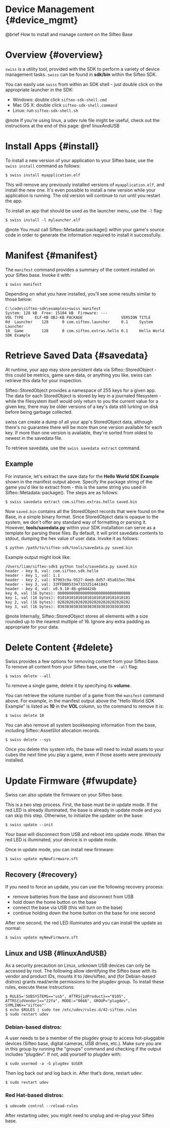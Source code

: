 
Device Management       {#device_mgmt}
=================

@brief How to install and manage content on the Sifteo Base

# Overview              {#overview}

`swiss` is a utility tool, provided with the SDK to perform a variety of device management tasks. `swiss` can be found in __sdk/bin__ within the Sifteo SDK.

You can easily use `swiss` from within an SDK shell - just double click on the appropriate launcher in the SDK:
* Windows: double click `sifteo-sdk-shell.cmd`
* Mac OS X: double click `sifteo-sdk-shell.command`
* Linux: run `sifteo-sdk-shell.sh`

@note If you're using linux, a udev rule file might be useful, check out the instructions at the end of this page: @ref linuxAndUSB

# Install Apps          {#install}

To install a new version of your application to your Sifteo base, use the `swiss install` command as follows:

    $ swiss install myapplication.elf

This will remove any previously installed versions of `myapplication.elf`, and install the new one. It's even possible to install a new version while your application is running. The old version will continue to run until you restart the app.

To install an app that should be used as the launcher menu, use the `-l` flag:

    $ swiss install -l mylauncher.elf

@note You must call Sifteo::Metadata::package() within your game's source code in order to generate the information required to install it successfully.

# Manifest              {#manifest}

The `manifest` command provides a summary of the content installed on your Sifteo base. Invoke it with:

    $ swiss manifest

Depending on what you have installed, you'll see some results similar to those below:

    C:\code\sifteo-sdk\examples>swiss manifest
    System: 128 kB  Free: 15104 kB  Firmware: ---
    VOL TYPE     ELF-KB OBJ-KB PACKAGE                 VERSION TITLE
    0d  Launcher    128      0 com.sifteo.launcher     0.1     System Launcher
    10  Game        128      0 com.sifteo.extras.hello 0.1     Hello World SDK Example

# Retrieve Saved Data   {#savedata}

At runtime, your app may store persistent data via Sifteo::StoredObject - this could be metrics, game save data, or anything you like. swiss can retrieve this data for your inspection.

Sifteo::StoredObject provides a namespace of 255 keys for a given app. The data for each StoredObject is stored by key in a journaled filesystem - while the filesystem itself would only return to you the current value for a given key, there may be older versions of a key's data still lurking on disk before being garbage collected.

swiss can create a dump of all your app's StoredObject data, although there's no guarantee there will be more than one version available for each key. If more than one version is available, they're sorted from oldest to newest in the savedata file.

To retrieve savedata, use the `swiss savedata extract` command.

## Example

For instance, let's extract the save data for the __Hello World SDK Example__ shown in the manifest output above. Specify the package string of the game you'd like to extract from - this is the same string you used in Sifteo::Metadata::package(). The steps are as follows:

    $ swiss savedata extract com.sifteo.extras.hello saved.bin

Now `saved.bin` contains all the StoredObject records that were found on the Base, in a simple binary format. Since StoredObject data is opaque to the system, we don't offer any standard way of formatting or parsing it. However, __tools/savedata.py__ within your SDK installation can serve as a template for parsing these files. By default, it will print savedata contents to stdout, dumping the hex value of user data. Invoke it as follows:

    $ python /path/to/sifteo-sdk/tools/savedata.py saved.bin

Example output might look like:

    /Users/liam/sifteo-sdk$ python tools/savedata.py saved.bin
    header - key 0, val: com.sifteo.sdk.hello
    header - key 1, val: 1.1
    header - key 2, val: 97983c9a-9527-4eeb-8d57-85a015ec70b4
    header - key 3, val: 33FFDB053347333251441843
    header - key 4, val: v0.9.10-48-gd44424b
    key 0, val (16 bytes): 00000000000000000000000000000000
    key 1, val (16 bytes): 01010101010101010101010101010101
    key 2, val (16 bytes): 02020202020202020202020202020202
    key 3, val (16 bytes): 03030303030303030303030303030303

@note Internally, Sifteo::StoredObject stores all elements with a size rounded up to the nearest multiple of 16. Ignore any extra padding as appropriate for your data.

# Delete Content        {#delete}

Swiss provides a few options for removing content from your Sifteo base. To remove all content from your Sifteo base, use the `--all` flag:

    $ swiss delete --all

To remove a single game, delete it by specifying its __volume__.

You can retrieve the volume number of a game from the `manifest` command above. For example, in the manifest output above the "Hello World SDK Example" is listed as __10__ in the __VOL__ column, so the command to remove it is:

    $ swiss delete 10

You can also remove all system bookkeeping information from the base, including Sifteo::AssetSlot allocation records.

    $ swiss delete --sys

Once you delete this system info, the base will need to install assets to your cubes the next time you play a game, even if those assets were previously installed.

# Update Firmware       {#fwupdate}

Swiss can also update the firmware on your Sifteo base.

This is a two step process. First, the base must be in update mode. If the red LED is already illuminated, the base is already in update mode and you can skip this step. Otherwise, to initialize the updater on the base:

    $ swiss update --init

Your base will disconnect from USB and reboot into update mode. When the red LED is illuminated, your device is in update mode.

Once in update mode, you can install new firmware:

    $ swiss update myNewFirmware.sft

## Recovery             {#recovery}

If you need to force an update, you can use the following recovery process:
* remove batteries from the base and disconnect from USB
* hold down the home button on the base
* connect the base via USB (this will turn on the base)
* continue holding down the home button on the base for one second

After one second, the red LED illuminates and you can install the update as normal:

    $ swiss update myNewFirmware.sft

## Linux and USB        {#linuxAndUSB}

As a security precaution on Linux, unknown USB devices can only be accessed by root. The following allow identifying the Sifteo base with its vendor and product IDs, mounts it to /dev/sifteo, and (for Debian-based distros) grants read/write permissions to the plugdev group.
To install these rules, execute these instructions:

    $ RULES='SUBSYSTEMS=="usb", ATTRS{idProduct}=="0105", ATTRS{idVendor}=="22fa", MODE:="0666", GROUP="plugdev", SYMLINK+="sifteo"'
    $ echo $RULES | sudo tee /etc/udev/rules.d/42-sifteo.rules
    $ sudo restart udev

### Debian-based distros:

A user needs to be a member of the plugdev group to access hot-pluggable devices (Sifteo base, digital cameras, USB drives, etc.). Make sure you are in this group by running the "groups" command and checking if the output includes “plugdev”. If not, add yourself to plugdev with:

    $ sudo usermod -a -G plugdev $USER

Then log back out and log back in.
After that’s done, restart udev:

    $ sudo restart udev

### Red Hat-based distros:

    $ udevadm control --reload-rules

After restarting udev, you might need to unplug and re-plug your Sifteo base.


